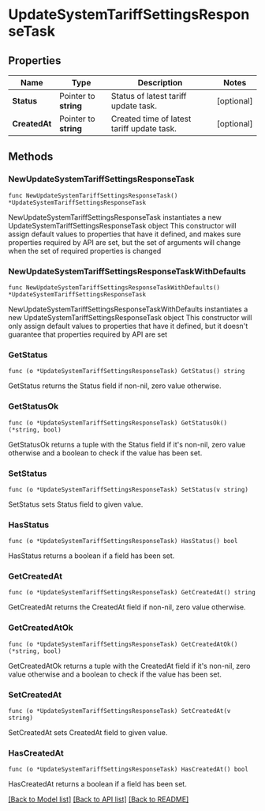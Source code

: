 # UpdateSystemTariffSettingsResponseTask

## Properties

Name | Type | Description | Notes
------------ | ------------- | ------------- | -------------
**Status** | Pointer to **string** | Status of latest tariff update task. | [optional] 
**CreatedAt** | Pointer to **string** | Created time of latest tariff update task. | [optional] 

## Methods

### NewUpdateSystemTariffSettingsResponseTask

`func NewUpdateSystemTariffSettingsResponseTask() *UpdateSystemTariffSettingsResponseTask`

NewUpdateSystemTariffSettingsResponseTask instantiates a new UpdateSystemTariffSettingsResponseTask object
This constructor will assign default values to properties that have it defined,
and makes sure properties required by API are set, but the set of arguments
will change when the set of required properties is changed

### NewUpdateSystemTariffSettingsResponseTaskWithDefaults

`func NewUpdateSystemTariffSettingsResponseTaskWithDefaults() *UpdateSystemTariffSettingsResponseTask`

NewUpdateSystemTariffSettingsResponseTaskWithDefaults instantiates a new UpdateSystemTariffSettingsResponseTask object
This constructor will only assign default values to properties that have it defined,
but it doesn't guarantee that properties required by API are set

### GetStatus

`func (o *UpdateSystemTariffSettingsResponseTask) GetStatus() string`

GetStatus returns the Status field if non-nil, zero value otherwise.

### GetStatusOk

`func (o *UpdateSystemTariffSettingsResponseTask) GetStatusOk() (*string, bool)`

GetStatusOk returns a tuple with the Status field if it's non-nil, zero value otherwise
and a boolean to check if the value has been set.

### SetStatus

`func (o *UpdateSystemTariffSettingsResponseTask) SetStatus(v string)`

SetStatus sets Status field to given value.

### HasStatus

`func (o *UpdateSystemTariffSettingsResponseTask) HasStatus() bool`

HasStatus returns a boolean if a field has been set.

### GetCreatedAt

`func (o *UpdateSystemTariffSettingsResponseTask) GetCreatedAt() string`

GetCreatedAt returns the CreatedAt field if non-nil, zero value otherwise.

### GetCreatedAtOk

`func (o *UpdateSystemTariffSettingsResponseTask) GetCreatedAtOk() (*string, bool)`

GetCreatedAtOk returns a tuple with the CreatedAt field if it's non-nil, zero value otherwise
and a boolean to check if the value has been set.

### SetCreatedAt

`func (o *UpdateSystemTariffSettingsResponseTask) SetCreatedAt(v string)`

SetCreatedAt sets CreatedAt field to given value.

### HasCreatedAt

`func (o *UpdateSystemTariffSettingsResponseTask) HasCreatedAt() bool`

HasCreatedAt returns a boolean if a field has been set.


[[Back to Model list]](../README.md#documentation-for-models) [[Back to API list]](../README.md#documentation-for-api-endpoints) [[Back to README]](../README.md)


